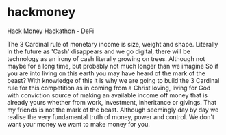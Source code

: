 # hackmoney

Hack Money Hackathon - DeFi

The 3 Cardinal rule of monetary income is size, weight and shape.
Literally in the future as 'Cash' disappears and we go digital, there will be technology as an irony of cash literally growing on trees. Although not maybe for a long time, but probably not much longer than we imagine
So if you are into living on this earth you may have heard of the mark of the beast? With knowledge of this it is why we are going to build the 3 Cardinal rule for this competition as in coming from a Christ loving, living for God with conviction source of making an available income off money that is already yours whether from work, investment, inheritance or givings.
That my friends is not the mark of the beast. Although seemingly day by day we realise the very fundamental truth of money, power and control. We don't want your money we want to make money for you.

